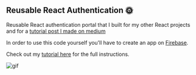 ## Reusable React Authentication :sun_with_face:

Reusable React authentication portal that I built for my other React projects and for a [tutorial post I made on medium](https://medium.com/@jschriem/react-firebase-authentication-tutorial-b365984b877f)

In order to use this code yourself you'll have to create an app on [Firebase](https://firebase.google.com/). 

Check out my [tutorial here](https://medium.com/@jschriem/react-firebase-authentication-tutorial-b365984b877f) for the full instructions.

![gif](http://giphygifs.s3.amazonaws.com/media/byFVCmtxEnU0U/giphy.gif)



